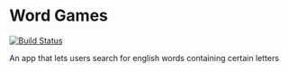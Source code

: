 # Word Games
[![Build Status](https://travis-ci.org/EduhG/Word_Games.svg?branch=master)](https://travis-ci.org/EduhG/Word_Games)

An app that lets users search for english words containing certain letters
